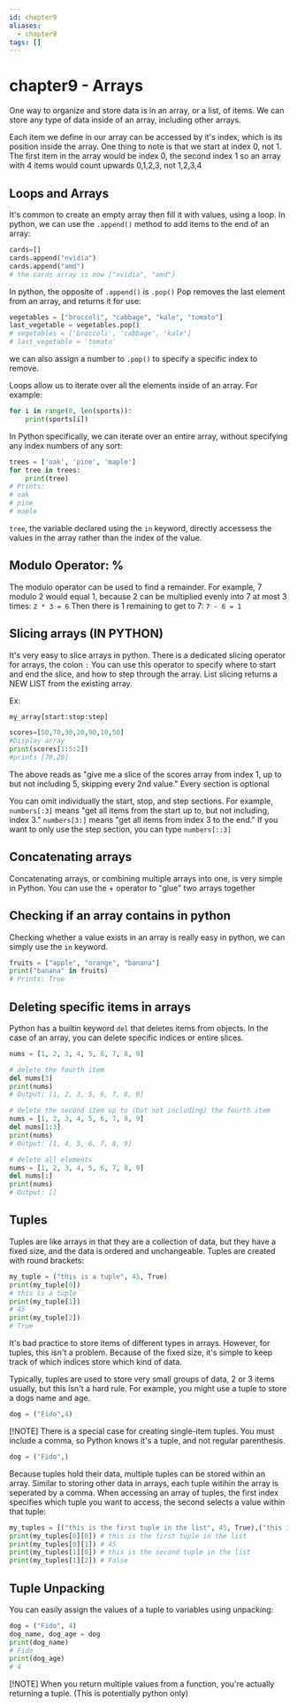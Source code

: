 ```yaml
---
id: chapter9
aliases:
  - chapter9
tags: []
---
```


# chapter9 - Arrays

One way to organize and store data is in an array, or a list, of items.
We can store any type of data inside of an array, including other arrays.

Each item we define in our array can be accessed by it's index,
which is its position inside the array.
One thing to note is that we start at index 0, not 1.
The first item in the array would be index 0, the second index 1
so an array with 4 items would count upwards 0,1,2,3, not 1,2,3,4

## Loops and Arrays

It's common to create an empty array then fill it with values, using a loop.
In python, we can use the ``.append()`` method to add items to the end of an array:

```python
cards=[]
cards.append("nvidia")
cards.append("amd")
# the cards array is now ["nvidia", "amd"]
```

In python, the opposite of ``.append()`` is ``.pop()``
Pop removes the last element from an array, and returns it for use:

```python
vegetables = ["broccoli", "cabbage", "kale", "tomato"]
last_vegetable = vegetables.pop()
# vegetables = ['broccoli', 'cabbage', 'kale']
# last_vegetable = 'tomato'
```

we can also assign a number to ``.pop()`` to specify a specific index to remove.

Loops allow us to iterate over all the elements inside of an array. For example:

```python
for i in range(0, len(sports)):
    print(sports[i])

```

In Python specifically, we can iterate over an entire array,
without specifying any index numbers of any sort:

```python
trees = ['oak', 'pine', 'maple']
for tree in trees:
    print(tree)
# Prints:
# oak
# pine
# maple
```

``tree``, the variable declared using the ``in`` keyword,
directly accessess the values in the array rather than the index of the value.

## Modulo Operator: %

The modulo operator can be used to find a remainder.
For example, 7 modulo 2 would equal 1, because 2 can be multiplied evenly into 7 at most 3 times:
``2 * 3 = 6``
Then there is 1 remaining to get to 7:
``7 - 6 = 1``

## Slicing arrays (IN PYTHON)

It's very easy to slice arrays in python. There is a dedicated slicing operator for arrays, the colon ``:``
You can use this operator to specify where to start and end the slice, and how to step through the array.
List slicing returns a NEW LIST from the existing array.

Ex:
```python
my_array[start:stop:step]
```

```python
scores=[50,70,30,20,90,10,50]
#Display array
print(scores[1:5:2])
#prints [70,20]
```

The above reads as "give me a slice of the scores array from index 1,
up to but not including 5, skipping every 2nd value."
Every section is optional

You can omit individually the start, stop, and step sections.
For example, ``numbers[:3]`` means "get all items from the start up to, but not including, index 3."
``numbers[3:]`` means "get all items from index 3 to the end."
If you want to only use the step section, you can type ``numbers[::3]``


## Concatenating arrays

Concatenating arrays, or combining multiple arrays into one, is very simple in Python.
You can use the + operator to "glue" two arrays together

## Checking if an array contains in python

Checking whether a value exists in an array is really easy in python, we can simply use the ``in`` keyword.

```python
fruits = ["apple", "orange", "banana"]
print("banana" in fruits)
# Prints: True
```

## Deleting specific items in arrays

Python has a builtin keyword ``del`` that deletes items from objects.
In the case of an array, you can delete specific indices or entire slices.

```python
nums = [1, 2, 3, 4, 5, 6, 7, 8, 9]

# delete the fourth item
del nums[3]
print(nums)
# Output: [1, 2, 3, 5, 6, 7, 8, 9]

# delete the second item up to (but not including) the fourth item
nums = [1, 2, 3, 4, 5, 6, 7, 8, 9]
del nums[1:3]
print(nums)
# Output: [1, 4, 5, 6, 7, 8, 9]

# delete all elements
nums = [1, 2, 3, 4, 5, 6, 7, 8, 9]
del nums[:]
print(nums)
# Output: []
```

## Tuples

Tuples are like arrays in that they are a collection of data,
but they have a fixed size, and the data is ordered and unchangeable.
Tuples are created with round brackets:

```python
my_tuple = ("this is a tuple", 45, True)
print(my_tuple[0])
# this is a tuple
print(my_tuple[1])
# 45
print(my_tuple[2])
# True
```

It's bad practice to store items of different types in arrays.
However, for tuples, this isn't a problem.
Because of the fixed size, it's simple to keep track of which indices store which kind of data.

Typically, tuples are used to store very small groups of data, 2 or 3 items usually,
but this isn't a hard rule.
For example, you might use a tuple to store a dogs name and age.

```python
dog = ("Fido",4)
```

[!NOTE]
There is a special case for creating single-item tuples.
You must include a comma, so Python knows it's a tuple,
and not regular parenthesis.
```python
dog = ("Fido",)
```

Because tuples hold their data, multiple tuples can be stored within an array.
Similar to storing other data in arrays, each tuple witihin the array is seperated by a comma.
When accessing an array of tuples, the first index specifies which tuple you want to access,
the second selects a value within that tuple:

```python
my_tuples = [("this is the first tuple in the list", 45, True),("this is the second tuple in the list", 21, False)]
print(my_tuples[0][0]) # this is the first tuple in the list
print(my_tuples[0][1]) # 45
print(my_tuples[1][0]) # this is the second tuple in the list
print(my_tuples[1][2]) # False
```

## Tuple Unpacking

You can easily assign the values of a tuple to variables using unpacking:

```python
dog = ("Fido", 4)
dog_name, dog_age = dog
print(dog_name)
# Fido
print(dog_age)
# 4
```

[!NOTE]
When you return multiple values from a function, you're actually returning a tuple.
(This is potentially python only)
